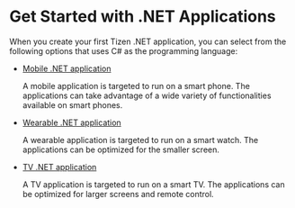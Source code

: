 # Get Started with .NET Applications

When you create your first Tizen .NET application, you can select from the following options that uses C# as the programming language:

-   [Mobile .NET application](mobile/first-app.md)

    A mobile application is targeted to run on a smart phone. The applications can take advantage of a wide variety of functionalities available on smart phones.

-   [Wearable .NET application](wearable/first-app.md)

    A wearable application is targeted to run on a smart watch. The applications can be optimized for the smaller screen.

-   [TV .NET application](tv/first-app.md)

    A TV application is targeted to run on a smart TV. The applications can be optimized for larger screens and remote control.
